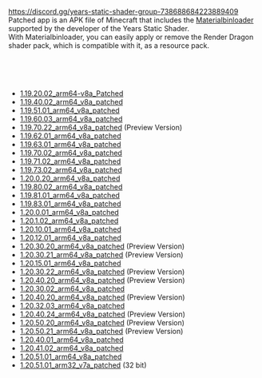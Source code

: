 https://discord.gg/years-static-shader-group-738688684223889409  
Patched app is an APK file of Minecraft that includes the [Materialbinloader](https://github.com/ddf8196/MaterialBinLoader) supported by the developer of the Years Static Shader.  
With Materialbinloader, you can easily apply or remove the Render Dragon shader pack, which is compatible with it, as a resource pack.  



<br/>
<br/>
<br/>

* [1.19.20.02_arm64-v8a_Patched](https://download2294.mediafire.com/pj08kazd64ag1OgXaLAT-SQnlOMZpCy3f4-AeceT87X6Hm810hQjCW5JGSsrTSrBQ76VhuubgRdeon0d4d_S-wZOTXVAI8i768krpbONUGC3lzC6RBeQwpBFRRI30IrJwSW-WPy0wPIReZAecgWeboRg-v5FEmrZxr7f41bK-g/6qsqi648qudbwso/1.19.20.02_arm64-v8a_Patched.apk)
* [1.19.40.02_arm64_v8a_patched](https://download1074.mediafire.com/agc2ubr682vgtumchjOPp5cQhQYJQoy-yWLG0P6qEMpmogFhUT5U1jcIR5VgDr-73IROuMLl7einzgFLSnzGM-_y63Ni7hKdNWd3AXD3wm0aHgfKOB29iWt6b36MPPHyQcWtMckwoxvuWwCBAcryuPvNlHi3roQlRgvZ6IBWkg/c4w3xvh4zjf33ce/1.19.40.02_arm64_v8a_patched.apk)
* [1.19.51.01_arm64_v8a_patched](https://download2301.mediafire.com/pib0hwlfmt0grkO_--VUPIGPnrKqo7V_Ewc4_YzLoZuK6oVeBJQ4HiTz_LEtJnF0nmdvu-bFMjB9w2cyn9YHnY2DFaY25MQle72Es4cb1DZx0I0LCZ9Ai61TkA2yJgW1SelNLkjgzbEwM74jOBL_6pVrJ9XkpsOmy8gbRJyD_Q/p00u4q2fre1ra7c/1.19.51.01_arm64_v8a_patched.apk)
* [1.19.60.03_arm64_v8a_patched](https://download1649.mediafire.com/pr2aa4jtpamgPR5u2xXLg25jAEno-m8H6SvR91iFNTFHi0BS18XD68JYdA8WZTbBxO9_Tk7hw8ugDDhbIL3cYqxlCmWsVwC93FbofmhMq8KGrTOhPldLm4uDjuwUOE4L8tXVzGq11SBy0MUXdBLJSRXfolBjfDt-CAkrCat74Q/st7xj042whgjuug/1.19.60.03_arm64_v8a_patched.apk)
* [1.19.70.22_arm64_v8a_patched](https://download1525.mediafire.com/ze007oz7fi5gNqtmxTUglKIVBNBhni2t4-FzOk4ZNDcqq-R2-ipEgPsN-pw68NEfU7iYhGTfBFohuXj7l5THlHwbvG8BWVl_kgmJlucX8sejISfoHlYqi_WyWT-QlpssLMLcD6DTcsvxU-M_kKDf3lDl3PqGqmX8JPVzHGGwzA/pkha756gzpjmiyq/1.19.70.22_arm64_v8a_patched.apk) (Preview Version)
* [1.19.62.01_arm64_v8a_patched](https://download1077.mediafire.com/ai9akzrabb2gTb3fVZWNArrEG9LeZwfhccC0LCZ4jP6A9WP1B38_5TGs1Nz6cpKypmbH-NqI_9CE39MPe4TKSsldMvF8NzZhWSJUM1kLztlemyw-JcFh39rks6tPrh6tf-ytUQd1Lwz8d-lT9FOz8OCVzSVW9gKXGV2XpZICIA/34rzcg27h3zwq9f/1.19.62.01_arm64_v8a_patched.apk)
* [1.19.63.01_arm64_v8a_patched](https://download1502.mediafire.com/akgg6f5t01cgQgjeAwWayWQogL9o-GIdlHVjw5v9w4_YJMS4GrMidg58ZZEpEMIBukLToqO00s00OWlaPiOPi3ri-BfWb7CZHDtKl5pAy5g0I70_3x_v1UbAILGJEycYNYDb52sCl3aAcCm6RF8AqU1u4jvue6k9kFB6UNJr2w/yp61e5nrl78agsv/1.19.63.01_arm64_v8a_patched.apk)
* [1.19.70.02_arm64_v8a_patched](https://download2274.mediafire.com/flt1j82mqyagPC1CcJOPRz9EMwtLmBmZZt73DgfOeKNLzgofBVbSFMGDKF2ZJa9aLMwNgpXi0NzBxQwy9QsVXsGHKwI7Yt-oVkz6x7lEWsDqzd1EZefv5Zl0vcxBP1MHzsttZn1DGJ6JLDkeezgi62apg_BqKqmsr-2IXCIAsw/ak0k2t73lepo2td/1.19.70.02_arm64_v8a_patched.apk)
* [1.19.71.02_arm64_v8a_patched](https://download851.mediafire.com/az07jmd9cztgoiLjlNIJmHdqydthUSvbYeNAvpiLRFV9ZmY1eNR7o6THSUnQ6Llz9nSnRoc1lD1s_gf4zTQp9g-uGuIKjvWJRB_rge_bTrZVl2T30jYGyNKtHTwsP8fk7mPSnz5qSgkYScYaj8XBrcNrJy_ExkCdOTokngfvSA/c1anxd59sc6b8fz/1.19.71.02_arm64_v8a_patched.apk)
* [1.19.73.02_arm64_v8a_patched](https://download2289.mediafire.com/pp588csl2f2gVNf3Ql0tM3guk3yvargiPxbZTdwsnykKuw---FE9Gu9te1wZx7dlQ5x-M9ELeu5JOpVyl4g3t_hX1tDanasGYCl15-U22xSXB9eLI982BNh1ntfb71N59Fea3wpv2A_efpehlTu_XOtxovNVwvdvnGil9zlv5A/jkrkhm2eu7h1giy/1.19.73.02_arm64_v8a_patched.apk)
* [1.20.0.20_arm64_v8a_patched](https://download2390.mediafire.com/1fuzaxchumjgBApj2ks_6JL9f3cP5n0KUtyLqPLhgtoJPsLwdzE06_2eReEVRiH9OcPfozmt7GmDksSFX5GMQLApdMt0c4_mQ7JJN8bI_NhURa6qc_hTjLd2IL4nJlRBocibpw_HWcaFPJZQmd9u_TGGZGXRy6d_PVyo_XdwmA/yxgidhcexnf95ra/1.20.0.20_arm64_v8a_patched.apk)
* [1.19.80.02_arm64_v8a_patched](https://download2302.mediafire.com/x8l2levki2mgeH-C2khC2meqS6wuRRFhHGEPb_Oki1DY6-XvWkw-q9RkJySkIIwnkkV21sqzYur-eodg8KwV7XLbiSyRRFP15TwmWA2Pv0-4WkqjxyDRvX9OeRRsErXWylIod-eVj0NasUKgWaaLvvzW2Mi963o8WpASUdmIOg/mze0lxsnd15487l/1.19.80.02_arm64_v8a_patched.apk)
* [1.19.81.01_arm64_v8a_patched](https://download2302.mediafire.com/pzutfw0ny4rgO5lqxBeFa0cSISef9lpc4SESTBh4jyzECgnviPVg6HvxtCYKCKjdsMYKJCp8eCBCtzNDCnGPDdvL-NgOtk3MeyJJtibixIkmCaN_N5KWj7OTy-cYohq8bliHIqXVAQgpJRlEmxV9bc5opU9pbDOUnN7eQZgOxQ/jnzot77zcfyha46/1.19.81.01_arm64_v8a_patched.apk)
* [1.19.83.01_arm64_v8a_patched](https://download2270.mediafire.com/l9n70rk34c2gxjnVCN1XznTQ5TKLrFHLa37SAmCgeQywp4KUAOA9U6X50NPvKvPwjS40sL2wp_y7y9cRMn1uE_PHHdNed3M4KYDRbaLvQEZmnJLlWda2bRQkX5RKWBU0O9mhlBNTaZDKJv2AdB8eJVbZBkYsxz9ZOGWvlh_4hQ/6sz1fusghiwaw7t/1.19.83.01_arm64_v8a_patched.apk)
* [1.20.0.01_arm64_v8a_patched](https://download2433.mediafire.com/4h21l6q30chg6krWQRdYEOWgc8sS429RADYHijejuc9XxYpZ1AagR_8XXl9H4Qbh9ZyL5ceawvdPKG-REsu8IN8rzMhfMA5S-n6jlwRqDiYc3ohf35he8tvkLDrB6lHT4X36heKOr9oiU7-Kwkm8glAWg4hwaYCE0EE7AjCPaQ/hsiuqd1h512xu5r/1.20.0.01_arm64_v8a_patched.apk)
* [1.20.1.02_arm64_v8a_patched](https://download2334.mediafire.com/l408x0m3tqjgwNPtsXjJWBL_fwq1NDkAAjkL84axomoghrQ2TR5NZsUKpcPFwKSvfaTILwdeCqo_kYoQ-cD0_elAvpGXV27JN1TmhiNleU17T41ULIK9uZe-k1AO9HfuNrphsGrp3PdP_gfGw5cGq6lnEiRr4IAVL9juylb5Pg/l9eclrhvklgo1kc/1.20.1.02_arm64_v8a_patched.apk)
* [1.20.10.01_arm64_v8a_patched](https://download2449.mediafire.com/bvmejdmhh5rgAIjBnG4_IxiqAXePmEIDLXnTEbRf3k9q7FK5w1mPw-Hg6fAgeMev3weCjIt9odIvJB85-Rg-eQZZMBTpaAGXB9HGpNZPGheBf1NmEi3k1wg0QZQB8j-0bz2oO9tfxq-MnUwUNw7O_M0Rh_NIVEOXwULvng6jQA/d3c0ep06x2wmkd4/1.20.10.01_arm64_v8a_patched.apk)
* [1.20.12.01_arm64_v8a_patched](https://download2445.mediafire.com/tni119rx6exgT1-y9NtfW2eUqVB9DfYftPyxPhYg0T6HRM_sPvLJTUVoMc9dWib7tix-It3drIu3dnkjgXAXaobH4XSC_-g652T0QbOr_dYTQvYe5TayV9R_7xCwBLWh2_v0cd5cjNXeXF6S0JuM0_3yHFqfw5pp-JEER6Srog/8chmoae5f2ew26b/1.20.12.01_arm64_v8a_patched.apk)
* [1.20.30.20_arm64_v8a_patched](https://download2392.mediafire.com/wvgzyzvcbxigzDVWyod3wQoIRxOSNZBR8HSn6ot3P3EHtJYAlYLovC41RSkNuTUfxRn6I4aca85owxwZOlM6koDJg-HXyZWCvWAtKSiHvWmStWuo-5Y61T-4yi-bT3udlwyUkqGOKWa1kR-Ay4wHiVuY9gXpEhqPw-zKuXtGkaPV/zuumsd4vl1kyrhq/1.20.30.20_arm64_v8a_patched.apk) (Preview Version)
* [1.20.30.21_arm64_v8a_patched](https://download2393.mediafire.com/gdcfdsf1ajlg-cEVrK6ejbqubd1EHMgCkY7p8v445I_1M4jzGNF2oOjw7-g8wwYw8H6-GmAI_V1_y3XYOMAGiZJWnnWkd9Kfr4KftcxaxJtUiFu9wPQ_Kxm4Tn8ym-plysVw33PX0KlX9N2CCpavZDFN_1qZamWnrRavlSDWMg/ulppkigrnhphzqt/1.20.30.21_arm64_v8a_patched.apk) (Preview Version)
* [1.20.15.01_arm64_v8a_patched](https://www.mediafire.com/file/m7zmheqbp57qjv2/1.20.15.01_arm64_v8a_patched.apk/file?dkey=2brcqkhb3j0&r=939)
* [1.20.30.22_arm64_v8a_patched](https://download2389.mediafire.com/61x2d9w9zjvgYq68mHxsODQ4BkLVSAWrXVo2T80XcEdBIGTlew8qOPNGb1qV-u_-vp3TvL3x3JoHL8_kTeEtzp-05bH0zaoylFpfybvjseqWUiUxI3Ob_HjZVhz-3XT2muT7iih81mPsKZSiBuwoMHcvojwXCfk5H5lvS6s95w/sdylc8glbqjb0v4/1.20.30.22_arm64_v8a_patched.apk) (Preview Version)
* [1.20.40.20_arm64_v8a_patched](https://download2264.mediafire.com/9cij2dn8nb0g12SkO44_pr8DMKsD0ExBFXYaQJWnyUUFaAtbuIy78c-X_8YYw261Xx-Lktv04Yh-1OhSR-t5TeQUInQ_uZRv6UPV9CjSQ1A_Ah3lnuO_xxmAeeouRnn3b-egfXhNoS7K9zX1_u53PdPBbaD0LGCSUesRNWpSbg/tnbo8pt78nnt2m1/1.20.40.20_arm64_v8a_patched.apk) (Preview Version)
* [1.20.30.02_arm64_v8a_patched](https://download2388.mediafire.com/38s77jstskvghaNXe2cIv8EDITyaAsjzjTN8yLb9w6xdKG4goldqwEMVOsm3r8TxG_iUFskOnqwbRKsRFNgSHl52Tv6eMW0VRPng1pcoA5Eoe7bMbp0bayZedFdkqQ9odRXVDTnrfK6RDarkIBEF6ONCvu9PfTCl7hKLfqAymg/61k2gzvdsdz6gip/1.20.30.02_arm64_v8a_patched.apk)
* [1.20.40.20_arm64_v8a_patched](https://download2264.mediafire.com/1337rzx75hggixcsX0FjHmJF2cw6LKJhuHjUsb26JMMPM53gQ-pI2h8kydr6amInMu2tK-bzC49xaJ0JB3nGz8iId7zGFZMy9J36gGR-xdY8MpqfUTiniJbRci0kNFJuPfKMx19APxcDwPG1qvFQadkqj9cHdDTzVrUaUcXGtg/tnbo8pt78nnt2m1/1.20.40.20_arm64_v8a_patched.apk) (Preview Version)
* [1.20.32.03_arm64_v8a_patched](https://download2281.mediafire.com/hkz64wckovrgyubcD9m0WXb7TpqlEtbLaZH4QpnQjgJyQ5dETGHnIOvnUN-INgB25ueuju9ed2faPEICyX1k3KxZKvjBuHrrlBTQ_w3U0LtPCnLnf5mjP_d68FiDhZ7Rah0JkKdv-bfTMfvPACPJNwwV28RTxMGeN_xdl2WJ_Q/jbiun3m59ustpo3/1.20.32.03_arm64_v8a_patched.apk)
* [1.20.40.24_arm64_v8a_patched](https://download2392.mediafire.com/utzxzjvxfqkgXLqDTJIO-rpGy-GdSaLRES07IB0lCPnTIdW0uPBzTLm0bWpaQRRZWmO94BHV_gSqeQSCfVvqhooYYPf9NeT8z7iNvwTSRo3-jToHR7rV_vpzjzNYffWx9zicqz9-4EI7R2gT5Rx10uA0La_BT3N-nTBy-Ilyrg/hu7q1fksxstwkup/1.20.40.24_arm64_v8a_patched.apk) (Preview Version)
* [1.20.50.20_arm64_v8a_patched](https://download2279.mediafire.com/gasy8aqi3crgaN8e3ximr6tCAjAM7B5GO7PikTh8y9EhOK8oX0piRNK-fS0Id8x5xPxl2Scwjkhe6cM_G2f4z0zQ_cPUd0XEKtrgZ5Eu3hHmPZtfQls8-GnVRe77s55gz1-EjFUFR0x03eY0Ycq0KOD0pNfGkEVQC7MhN5ARmQ/31a9gaocjfiv5j0/1.20.50.20_arm64_v8a_patched.apk) (Preview Version)
* [1.20.50.21_arm64_v8a_patched](https://download2390.mediafire.com/sb2l0vri80ig7Cs_pzhemU6NQR6uqtZ0G27zLw0WvjRl6JNSM0XiSC_ssNhVPTKKgmKNcTpq1H9oAv6dodaBFNg89feNrP9INlPWqFoJPuBcs4GcU_t2d3ENPmqfbGXnEXdFaWAZEkRSTfxYaPpnzYY83cIhhsVqzO69sjXSxw/gwrf0tf6f0dgjvj/1.20.50.21_arm64_v8a_patched.apk) (Preview Version)
* [1.20.40.01_arm64_v8a_patched](https://download2434.mediafire.com/ydujuynzz76ghooJF8iQOwA1vIY35rhSOlzOprpc_NTf2HmUzF9gNf5gsPo3iz31ZLT3vPiV_y27AElWE6rodgS8WWdxS3bDWrJOssCbZdGXgF70PS-hYphBjsKJ822MpuMMVjgSVp96EXs4GMjFu2hOeT5ErnP5qiMf-IRvSg/olatjslsodtp9nk/1.20.40.01_arm64_v8a_patched.apk)
* [1.20.41.02_arm64_v8a_patched](https://download2391.mediafire.com/c6gdbcv0jeqgNaGwGVOXqur2W2qehRvg2vZpG6rufpxszrULg9uiXlwAMSWY1KXlLt7v2SwVAeGudQxyPSBNct8wczEyydLKHlm2fUHHvYPtBcecaLqVYOa-tO3sO4z0HTB-5tASe5XNmtOFLDqpbj5YnGks94AFMgx_pqqp_w/eyhdpgboshmwlq1/1.20.41.02_arm64_v8a_patched.apk)
* [1.20.51.01_arm64_v8a_patched](https://yss.minecraft.pe/PatchAPP/1.20.50%20Release/1.20.51.01_arm64_v8a_patched.apk)
* [1.20.51.01_arm32_v7a_patched](https://download2435.mediafire.com/35m0ztyd63sgmnPRgKzXddVuCuHNZvFyvPUp-2ZK9gkumaOQD31f0b0QMp04ZQLgMIA4ZNi3ib1phB73_j838Vzjurt5a0k_iqLB6UI6wJoMHnx3PjYUsENoiWT1DnqSU5GiD--CGAAPOeagOqO_RiRXelv_PEiysGOBu1GYf1JenVM/f6qaggi56jn8tk9/1.20.51.01_arm32_v7a_patched.apk) (32 bit)